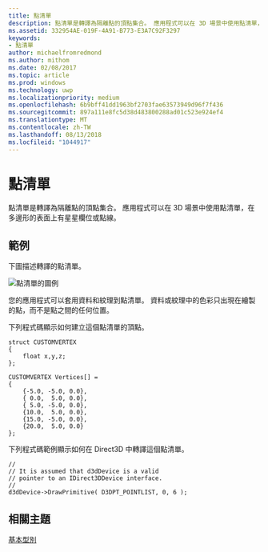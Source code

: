 ```yaml
---
title: 點清單
description: 點清單是轉譯為隔離點的頂點集合。 應用程式可以在 3D 場景中使用點清單，在多邊形的表面上有星星欄位或點線。
ms.assetid: 332954AE-019F-4A91-B773-E3A7C92F3297
keywords:
- 點清單
author: michaelfromredmond
ms.author: mithom
ms.date: 02/08/2017
ms.topic: article
ms.prod: windows
ms.technology: uwp
ms.localizationpriority: medium
ms.openlocfilehash: 6b9bff41dd1963bf2703fae63573949d96f7f436
ms.sourcegitcommit: 897a111e8fc5d38d483800288ad01c523e924ef4
ms.translationtype: MT
ms.contentlocale: zh-TW
ms.lasthandoff: 08/13/2018
ms.locfileid: "1044917"
---
```

# <a name="point-lists"></a>點清單


點清單是轉譯為隔離點的頂點集合。 應用程式可以在 3D 場景中使用點清單，在多邊形的表面上有星星欄位或點線。

## <a name="span-idexamplespanspan-idexamplespanspan-idexamplespanexample"></a><span id="Example"></span><span id="example"></span><span id="EXAMPLE"></span>範例


下圖描述轉譯的點清單。

![點清單的圖例](images/pointlst.png)

您的應用程式可以套用資料和紋理到點清單。 資料或紋理中的色彩只出現在繪製的點，而不是點之間的任何位置。

下列程式碼顯示如何建立這個點清單的頂點。

```
struct CUSTOMVERTEX
{
    float x,y,z;
};

CUSTOMVERTEX Vertices[] = 
{
    {-5.0, -5.0, 0.0},
    { 0.0,  5.0, 0.0},
    { 5.0, -5.0, 0.0},
    {10.0,  5.0, 0.0},
    {15.0, -5.0, 0.0},
    {20.0,  5.0, 0.0}
};
```

下列程式碼範例顯示如何在 Direct3D 中轉譯這個點清單。

```
//
// It is assumed that d3dDevice is a valid
// pointer to an IDirect3DDevice interface.
//
d3dDevice->DrawPrimitive( D3DPT_POINTLIST, 0, 6 );
```

## <a name="span-idrelated-topicsspanrelated-topics"></a><span id="related-topics"></span>相關主題


[基本型別](primitives.md)

 

 




